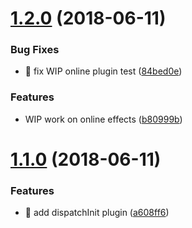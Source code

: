 # [1.2.0](https://github.com/streamich/three-ducks/compare/v1.1.0...v1.2.0) (2018-06-11)


### Bug Fixes

* 🐛 fix WIP online plugin test ([84bed0e](https://github.com/streamich/three-ducks/commit/84bed0e))


### Features

* WIP work on online effects ([b80999b](https://github.com/streamich/three-ducks/commit/b80999b))

# [1.1.0](https://github.com/streamich/three-ducks/compare/v1.0.1...v1.1.0) (2018-06-11)


### Features

* 🎸 add dispatchInit plugin ([a608ff6](https://github.com/streamich/three-ducks/commit/a608ff6))

